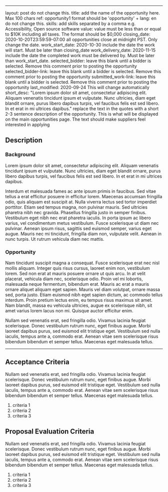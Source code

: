 
---

layout: post       do not change this.
title: add the name of the opportunity here. Max 100 chars
ref: opportunity1      format should be 'opportunity' + <sequential number of the opportunity>
lang: en           do not change this.
skills: add skills separated by a comma e.g. Accessibility, Open source software
value: value must be less than or equal to $10K including all taxes. The format should be $0,000
closing_date: 2020-10-20T23:59:59-07:00    all opportunities close at midnight PST.  Only change the date.
work_start_date: 2020-10-30   include the date the work will start. Must be later than closing_date
work_delivery_date: 2020-11-15   include the date the completed work must be delivered by. Must be later than work_start_date.
selected_bidder:  leave this blank until a bidder is selected. Remove this comment prior to posting the opportunity
selected_bidder-link: leave this blank until a bidder is selected. Remove this comment prior to posting the opportunity
submitted_work-link:  leave this blank until a bidder is selected. Remove this comment prior to posting the opportunity
last_modified: 2020-09-24  This will change automatically
short_desc: "Lorem ipsum dolor sit amet, consectetur adipiscing elit. Aliquam venenatis tincidunt ipsum et vulputate. Nunc ultricies, diam eget blandit ornare, purus libero dapibus turpis, vel faucibus felis est sed libero. In et erat in mi ultrices dapibus." replace the text in the quotes with a short 2-3 sentence description of the opportunity. This is what will be displayed on the main opportunities page.  The text should make suppliers feel interested in applying

## Description

### Background

<!-- Provide the supplier with an understanding of who they will be working for (Division, Branch). Also include all relevant background e.g.  what work, if any, has been done in this space in the past? Is this a net new project, or is this a continuation of previous efforts? What is the problem that needs to be solved? It is best to provide as much information here as possible as a lack of clarity would result in many questions from suppliers (the answers to which will need to be translated and posted on the website) -->

Lorem ipsum dolor sit amet, consectetur adipiscing elit. Aliquam venenatis tincidunt ipsum et vulputate. Nunc ultricies, diam eget blandit ornare, purus libero dapibus turpis, vel faucibus felis est sed libero. In et erat in mi ultrices dapibus.

Interdum et malesuada fames ac ante ipsum primis in faucibus. Sed vitae tellus a erat efficitur posuere in efficitur lorem. Maecenas accumsan fringilla odio, quis aliquam est suscipit at. Nulla viverra lectus sed tortor imperdiet porttitor. Etiam sed tempus magna, non pulvinar mauris. Sed ultricies pharetra nibh nec gravida. Phasellus fringilla justo in semper finibus. Vestibulum eget nibh nec erat pharetra iaculis. In porta ipsum ac libero varius, vel condimentum metus vestibulum. Fusce scelerisque ut diam nec pulvinar. Aenean ipsum risus, sagittis sed euismod semper, varius eget augue. Mauris nec mi tincidunt, fringilla diam non, vulputate velit. Aenean in nunc turpis. Ut rutrum vehicula diam nec mattis.

### Opportunity

<!-- In this section explain in detail the work are you expecting the supplier to complete. From this this supplier needs to be able to assess their level of effort required to complete the project. This section should fully explain all aspects of the opportunity and all deliverables that must be completed for the vendor to fulfill their responsibilities for the contract. As you are writing the description of the work, consider reviewing the guidance statements from the GC Enterprise Architecture Framework and whether the work can be described in the form of a test (aligning with a shift towards Test Driven Development). Also include here any links to information that the supplier would need in order to fully understand the scope of work (e.g. data tables if the work requires data analysis).  Remember that all information in this template will be posted on the Micro-Acquisition website so must be Unclassified. -->

Nam tincidunt suscipit magna a consequat. Fusce scelerisque erat nec nisl mollis aliquam. Integer quis risus cursus, laoreet enim non, vestibulum lorem. Sed non erat at mauris posuere ornare ut quis arcu. In at velit placerat, vehicula diam nec, scelerisque odio. Proin vel mi lobortis, malesuada neque fermentum, bibendum erat. Mauris ac erat a mauris ornare aliquet aliquam eget sapien. Mauris vel diam volutpat, ornare massa sed, porta justo. Etiam euismod nibh eget sapien dictum, ac commodo tellus interdum. Proin pretium lectus enim, eu tempus risus maximus sit amet. Nam blandit, massa eu vehicula ultricies, augue ex scelerisque nibh, sit amet varius lorem lacus non mi. Quisque auctor efficitur enim.

Nullam sed venenatis erat, sed fringilla odio. Vivamus lacinia feugiat scelerisque. Donec vestibulum rutrum nunc, eget finibus augue. Morbi laoreet dapibus purus, sed euismod elit tristique eget. Vestibulum sed nulla iaculis, tempus ante a, commodo erat. Aenean vitae sem scelerisque risus bibendum bibendum et semper tellus. Maecenas eget malesuada tellus.

<hr/>

## Acceptance Criteria

<!-- The acceptance criteria describe how the code will be assessed once it is delivered by the supplier. 
The acceptance criteria must include:
A criteria related to the license file in the acceptance criteria.
A criteria related to the requirements (linking back to the description of those requirements in the opportunity statement)
The acceptance criteria could also include:
A criteria related to the quality assurance tests that the code will be run through and what result from those tests is required in order for the code to be accepted. If possible, include the tests/set up the CI/CD pipeline on the GitHub or GitLab repo where the code will be delivered for full transparency and so that suppliers can run the tests themselves.

It is important that this section is very clear to suppliers as only deliverables that meet acceptance criteria will result in payment.  More information on the acceptance criteria can be found in the Acceptance Criteria guidance.
Example:
This is a fixed price opportunity governed by the terms of the Micro-Acquisition pilot. To be paid the fixed price, you must meet all of the following criteria:
The code must be delivered with the following open source license _____________________
The code must fulfill the requirements specified in the opportunity description
The code must get a pass mark on the following tests:
Test a
Test b
Test c -->
Nullam sed venenatis erat, sed fringilla odio. Vivamus lacinia feugiat scelerisque. Donec vestibulum rutrum nunc, eget finibus augue. Morbi laoreet dapibus purus, sed euismod elit tristique eget. Vestibulum sed nulla iaculis, tempus ante a, commodo erat. Aenean vitae sem scelerisque risus bibendum bibendum et semper tellus. Maecenas eget malesuada tellus.

1. criteria 1
2. criteria 2
3. criteria 3

## Proposal Evaluation Criteria

<!-- The Evaluation Criteria explain how ESDC will evaluate the applications submitted by suppliers. These criteria identify what must be submitted and how it will be evaluated. 
When developing your criteria, remember that we want suppliers to be able to apply to any opportunity in two hours or less.  Also consider that there could be 20+ people applying to any opportunity and we want the work that you must do as evaluators to be easy and not time consuming. With those two things in mind, we recommend that all opportunities include the below evaluation criteria.  You can find more information on why we chose these criteria in the Evaluation Criteria guidance.  
Example:
Your proposal will be scored using the following criteria:
Using 500 words or less, please provide:
Confirmation that you have the skills to complete this work. Include examples of how you obtained and/or have used these skills before. Examples could include: previous work experience, schoolwork, Civic Tech projects etc.)
-->
Nullam sed venenatis erat, sed fringilla odio. Vivamus lacinia feugiat scelerisque. Donec vestibulum rutrum nunc, eget finibus augue. Morbi laoreet dapibus purus, sed euismod elit tristique eget. Vestibulum sed nulla iaculis, tempus ante a, commodo erat. Aenean vitae sem scelerisque risus bibendum bibendum et semper tellus. Maecenas eget malesuada tellus.

1. criteria 1
2. criteria 2
3. criteria 3
